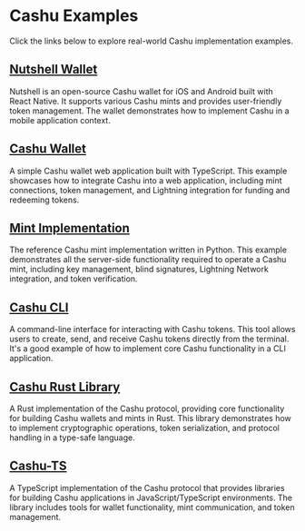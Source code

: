 # Cashu Examples

Click the links below to explore real-world Cashu implementation examples.

## [Nutshell Wallet](https://github.com/cashubtc/nutshell)

Nutshell is an open-source Cashu wallet for iOS and Android built with React Native. It supports various Cashu mints and provides user-friendly token management. The wallet demonstrates how to implement Cashu in a mobile application context.

## [Cashu Wallet](https://github.com/cashubtc/cashu-wallet)

A simple Cashu wallet web application built with TypeScript. This example showcases how to integrate Cashu into a web application, including mint connections, token management, and Lightning integration for funding and redeeming tokens.

## [Mint Implementation](https://github.com/cashubtc/cashu)

The reference Cashu mint implementation written in Python. This example demonstrates all the server-side functionality required to operate a Cashu mint, including key management, blind signatures, Lightning Network integration, and token verification.

## [Cashu CLI](https://github.com/cashubtc/cashu-cli)

A command-line interface for interacting with Cashu tokens. This tool allows users to create, send, and receive Cashu tokens directly from the terminal. It's a good example of how to implement core Cashu functionality in a CLI application.

## [Cashu Rust Library](https://github.com/thesimplekid/cashu-rs)

A Rust implementation of the Cashu protocol, providing core functionality for building Cashu wallets and mints in Rust. This library demonstrates how to implement cryptographic operations, token serialization, and protocol handling in a type-safe language.

## [Cashu-TS](https://github.com/cashubtc/cashu-ts)

A TypeScript implementation of the Cashu protocol that provides libraries for building Cashu applications in JavaScript/TypeScript environments. The library includes tools for wallet functionality, mint communication, and token management.

